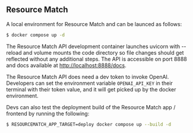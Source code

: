 ## Resource Match

A local environment for Resource Match and can be launced as follows:

```bash
$ docker compose up -d
```

The Resource Match API development container launches uvicorn with --reload and volume mounts the code directory so file changes should get reflected without any additional steps. The API is accessible on port 8888 and docs available at [http://localhost:8888/docs](http://localhost:8888/docs).

The Resource Match API does need a dev token to invoke OpenAI. Developers can set the environment variable `OPENAI_API_KEY` in their terminal with their token value, and it will get picked up by the docker environment.

Devs can also test the deployment build of the Resource Match app / frontend by running the following:

```bash
$ RESOURCEMATCH_APP_TARGET=deploy docker compose up --build -d